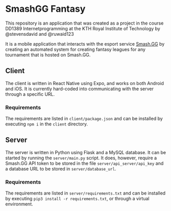 # SmashGG Fantasy
This repository is an application that was created as a project in the course DD1389 Internetprogramming 
at the KTH Royal Institute of Technology by @stevensdavid and @ruwaid123

It is a mobile application that interacts with the esport service [Smash.GG](https://www.smash.gg) by creating an automated system for creating fantasy leagues for any tournament that is hosted on Smash.GG.

## Client
The client is written in React Native using Expo, and works on both Android and iOS. It is currently hard-coded into communicating with the server through a specific URL.

### Requirements
The requirements are listed in `client/package.json` and can be installed by executing `npm i` in the `client` directory.

## Server
The server is written in Python using Flask and a MySQL database. It can be started by running the `server/main.py` script. It does, however, require a Smash.GG API token to be stored in the file `server/api_server/api_key` and a database URL to be stored in `server/database_url`. 

### Requirements
The requirements are listed in `server/requirements.txt` and can be installed by executing `pip3 install -r requirements.txt`, or through a virtual environment. 
